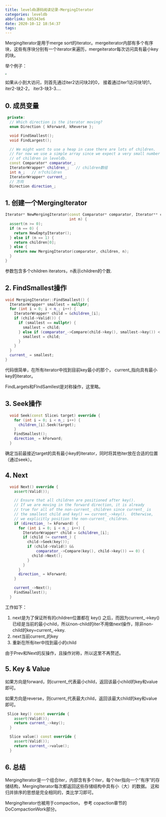 ```yaml
---
title: leveldb源码阅读记录-MergingIterator
categories: leveldb
abbrlink: b85343e6
date: 2020-10-12 18:54:37
tags:
---
```


MergingIterator是用于merge sort的iterator。mergeiterator内部有多个有序块，这些有序块分别有一个iterator来遍历，mergeiterator每次访问具有最小key的块。

举个例子：

<img src="https://cdn.jsdelivr.net/gh/ravenxrz/PicBed/img/leveldb源码阅读-copy-第 22 页.png" style="zoom:33%;" />

如果从小到大访问，则首先通过iter2访问块2的0， 接着通过iter1访问块1的1，iter2-块2-2， iter3-块3-3....

<!--more-->

## 0. 成员变量

```c++
 private:
  // Which direction is the iterator moving? 
  enum Direction { kForward, kReverse };

  void FindSmallest();
  void FindLargest();

  // We might want to use a heap in case there are lots of children.
  // For now we use a simple array since we expect a very small number
  // of children in leveldb.
  const Comparator* comparator_;
  IteratorWrapper* children_;	// children数组
  int n_;	// n个children
  IteratorWrapper* current_;
  // 方向
  Direction direction_;
```

## 1. 创建一个MergingIterator

```c++
Iterator* NewMergingIterator(const Comparator* comparator, Iterator** children,
                             int n) {
  assert(n >= 0);
  if (n == 0) {
    return NewEmptyIterator();
  } else if (n == 1) {
    return children[0];
  } else {
    return new MergingIterator(comparator, children, n);
  }
}
```

参数包含多个children iterators，n表示children的个数.

## 2. FindSmallest操作

```c++
void MergingIterator::FindSmallest() {
  IteratorWrapper* smallest = nullptr;
  for (int i = 0; i < n_; i++) {
    IteratorWrapper* child = &children_[i];
    if (child->Valid()) {
      if (smallest == nullptr) {
        smallest = child;
      } else if (comparator_->Compare(child->key(), smallest->key()) < 0) {
        smallest = child;
      }
    }
  }
  current_ = smallest;
}
```

代码很简单，在所有iterator中找到目前key最小的那个， current_指向具有最小key的iterator。

FindLargets和FIndSamllest是对称操作，这里略。

## 3. Seek操作

```c++
  void Seek(const Slice& target) override {
    for (int i = 0; i < n_; i++) {
      children_[i].Seek(target);
    }
    FindSmallest();
    direction_ = kForward;
  }
```

确定当前最接近target的具有最小key的iterator，同时将其他iter放在合适的位置（通过seek）。

## 4. Next 

```c++
  void Next() override {
    assert(Valid());

    // Ensure that all children are positioned after key().
    // If we are moving in the forward direction, it is already
    // true for all of the non-current_ children since current_ is
    // the smallest child and key() == current_->key().  Otherwise,
    // we explicitly position the non-current_ children.
    if (direction_ != kForward) {
      for (int i = 0; i < n_; i++) {
        IteratorWrapper* child = &children_[i];
        if (child != current_) {
          child->Seek(key());
          if (child->Valid() &&
              comparator_->Compare(key(), child->key()) == 0) {
            child->Next();
          }
        }
      }
      direction_ = kForward;
    }

    current_->Next();
    FindSmallest();
  }
```

工作如下：

1. next是为了保证所有的children位置都在 key() 之后，而因为current_->key()已经是当前的最小child，所以non-child的iter不用做next操作，除非non-child的key=current\_->key. 
2. next当前current\_的key
3. 重新在所有iter中找到最小的child

由于Prev和Next的反操作，且操作对称，所以这里不再赘述。

## 5. Key & Value

如果方向是forward，则current_代表最小child，返回该最小child的key和value即可。

如果方向是reverse，则current_代表最大child，返回该最大child的key和value即可。

```c++
 Slice key() const override {
    assert(Valid());
    return current_->key();
  }

  Slice value() const override {
    assert(Valid());
    return current_->value();
  }
```

## 6. 总结

MergingIterator是一个组合iter，内部含有多个iter，每个iter指向一个“有序”的存储结构，MergingIterator每次都返回这些存储结构中具有小（大）的数据。 这和归并排序的思想是完全相同的，类比学习即可。

MergingIterator也被用于compaction， 参考 copaction章节的DoCompactionWork部分。

